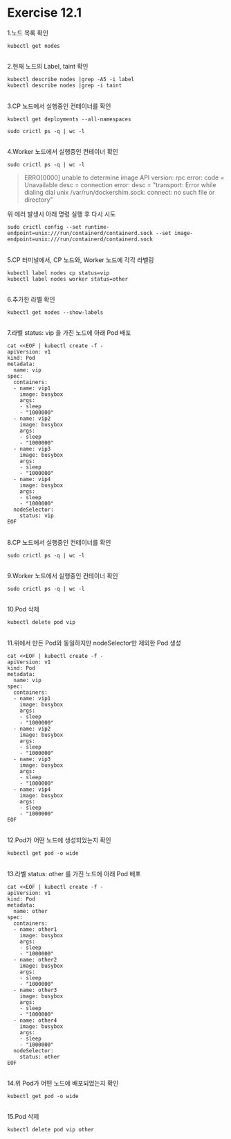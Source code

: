 # Exercise 12.1


1.노드 목록 확인
```
kubectl get nodes
```

##

2.현재 노드의 Label, taint 확인
```
kubectl describe nodes |grep -A5 -i label
kubectl describe nodes |grep -i taint
```

##

3.CP 노드에서 실행중인 컨테이너를 확인

```
kubectl get deployments --all-namespaces
```
```
sudo crictl ps -q | wc -l
```

##

4.Worker 노드에서 실행중인 컨테이너 확인
```
sudo crictl ps -q | wc -l
```

> ERRO[0000] unable to determine image API version: rpc error: code = Unavailable desc = connection error: desc = "transport: Error while dialing dial unix /var/run/dockershim.sock: connect: no such file or directory"

위 에러 발생시 아래 명령 실행 후 다시 시도
```
sudo crictl config --set runtime-endpoint=unix:///run/containerd/containerd.sock --set image-endpoint=unix:///run/containerd/containerd.sock
```

##

5.CP 터미널에서, CP 노드와, Worker 노드에 각각 라벨링

```
kubectl label nodes cp status=vip
kubectl label nodes worker status=other
```

##

6.추가한 라벨 확인
```
kubectl get nodes --show-labels
```

##


7.라벨 status: vip 을 가진 노드에 아래 Pod 배포
```
cat <<EOF | kubectl create -f -
apiVersion: v1
kind: Pod
metadata:
  name: vip
spec:
  containers:
  - name: vip1
    image: busybox
    args:
    - sleep
    - "1000000"
  - name: vip2
    image: busybox
    args:
    - sleep
    - "1000000"
  - name: vip3
    image: busybox
    args:
    - sleep
    - "1000000"
  - name: vip4
    image: busybox
    args:
    - sleep
    - "1000000"
  nodeSelector:
    status: vip
EOF
```

##

8.CP 노드에서 실행중인 컨테이너를 확인

```
sudo crictl ps -q | wc -l
```

##

9.Worker 노드에서 실행중인 컨테이너 확인
```
sudo crictl ps -q | wc -l
```
##

10.Pod 삭제
```
kubectl delete pod vip
```

##

11.위에서 만든 Pod와 동일하지만 nodeSelector만 제외한 Pod 생성
```
cat <<EOF | kubectl create -f -
apiVersion: v1
kind: Pod
metadata:
  name: vip
spec:
  containers:
  - name: vip1
    image: busybox
    args:
    - sleep
    - "1000000"
  - name: vip2
    image: busybox
    args:
    - sleep
    - "1000000"
  - name: vip3
    image: busybox
    args:
    - sleep
    - "1000000"
  - name: vip4
    image: busybox
    args:
    - sleep
    - "1000000"
EOF
```

##

12.Pod가 어떤 노드에 생성되었는지 확인
```
kubectl get pod -o wide
```

##

13.라벨 status: other 를 가진 노드에 아래 Pod 배포
```
cat <<EOF | kubectl create -f -
apiVersion: v1
kind: Pod
metadata:
  name: other
spec:
  containers:
  - name: other1
    image: busybox
    args:
    - sleep
    - "1000000"
  - name: other2
    image: busybox
    args:
    - sleep
    - "1000000"
  - name: other3
    image: busybox
    args:
    - sleep
    - "1000000"
  - name: other4
    image: busybox
    args:
    - sleep
    - "1000000"
  nodeSelector:
    status: other
EOF
```

##

14.위 Pod가 어떤 노드에 배포되었는지 확인
```
kubectl get pod -o wide
```
##

15.Pod 삭제
```
kubectl delete pod vip other
```

